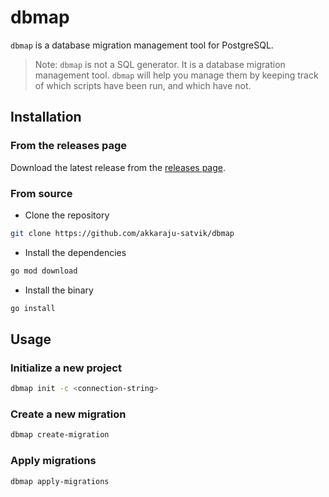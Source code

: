# dbmap

`dbmap` is a database migration management tool for PostgreSQL.

>Note: `dbmap` is not a SQL generator. It is a database migration management tool.
> `dbmap` will help you manage them by keeping track of which scripts have been run, and which have not.

## Installation

### From the releases page

Download the latest release from the [releases page](https://github.com/akkaraju-satvik/dbmap/releases).

### From source

- Clone the repository

```bash
git clone https://github.com/akkaraju-satvik/dbmap
```

- Install the dependencies

```bash
go mod download
```

- Install the binary

```bash
go install
```

## Usage

### Initialize a new project

```bash
dbmap init -c <connection-string>
```

### Create a new migration

```bash
dbmap create-migration
```

### Apply migrations

```bash
dbmap apply-migrations
```
